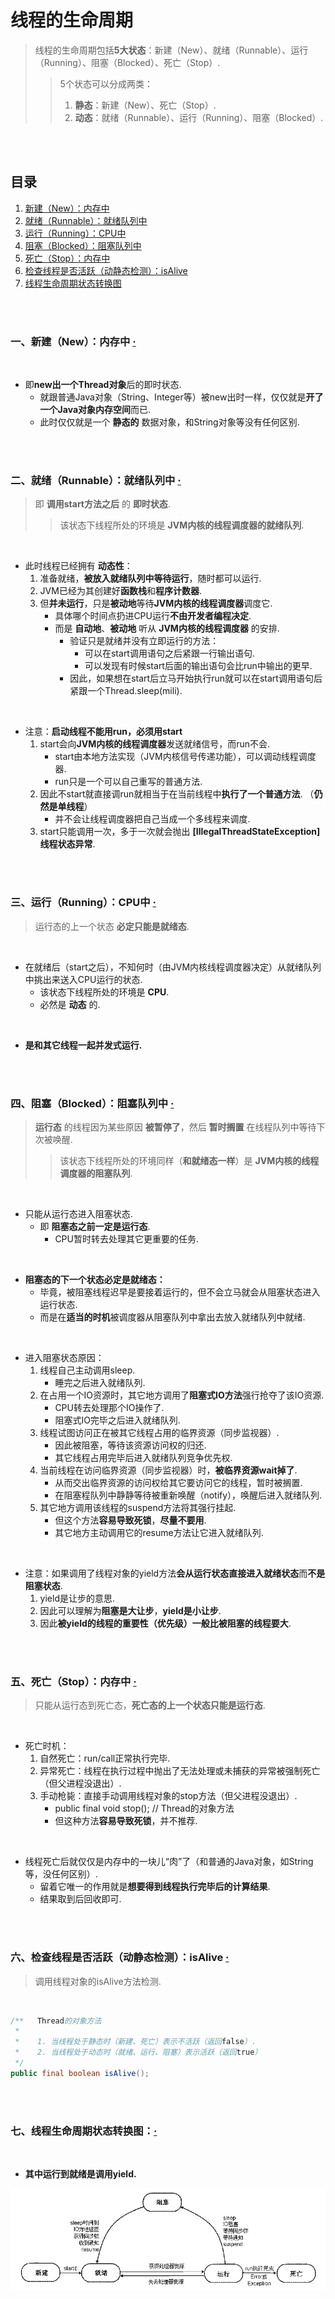# 线程的生命周期
> 线程的生命周期包括**5大状态**：新建（New）、就绪（Runnable）、运行（Running）、阻塞（Blocked）、死亡（Stop）.
>
>> 5个状态可以分成两类：
>>
>> 1. **静态**：新建（New）、死亡（Stop）.
>> 2. **动态**：就绪（Runnable）、运行（Running）、阻塞（Blocked）.

<br><br>

## 目录

1. [新建（New）：内存中]()
2. [就绪（Runnable）：就绪队列中]()
3. [运行（Running）：CPU中]()
4. [阻塞（Blocked）：阻塞队列中]()
5. [死亡（Stop）：内存中]()
6. [检查线程是否活跃（动静态检测）：isAlive]()
7. [线程生命周期状态转换图]()

<br><br>

### 一、新建（New）：内存中  [·](#目录)

<br>

- 即**new出一个Thread对象**后的即时状态.
   - 就跟普通Java对象（String、Integer等）被new出时一样，仅仅就是**开了一个Java对象内存空间**而已.
   - 此时仅仅就是一个 **静态的** 数据对象，和String对象等没有任何区别.

<br><br>

### 二、就绪（Runnable）：就绪队列中  [·](#目录)
> 即 **调用start方法之后** 的 **即时状态**.
>
>> 该状态下线程所处的环境是 **JVM内核的线程调度器的就绪队列**.

<br>

- 此时线程已经拥有 **动态性**：
   1. 准备就绪，**被放入就绪队列中等待运行**，随时都可以运行.
   2. JVM已经为其创建好**函数栈**和**程序计数器**.
   3. 但**并未运行**，只是**被动地**等待**JVM内核的线程调度器**调度它.
      - 具体哪个时间点扔进CPU运行**不由开发者编程决定**.
      - 而是 **自动地**、**被动地** 听从 **JVM内核的线程调度器** 的安排.
         - 验证只是就绪并没有立即运行的方法：
            - 可以在start调用语句之后紧跟一行输出语句.
            - 可以发现有时候start后面的输出语句会比run中输出的更早.
         - 因此，如果想在start后立马开始执行run就可以在start调用语句后紧跟一个Thread.sleep(mili).

<br>

- 注意：**启动线程不能用run，必须用start**
   1. start会向**JVM内核的线程调度器**发送就绪信号，而run不会.
      - start由本地方法实现（JVM内核信号传递功能），可以调动线程调度器.
      - run只是一个可以自己重写的普通方法.
   2. 因此不start就直接调run就相当于在当前线程中**执行了一个普通方法**. （**仍然是单线程**）
      - 并不会让线程调度器把自己当成一个多线程来调度.
   3. start只能调用一次，多于一次就会抛出 **[IllegalThreadStateException]线程状态异常**.

<br><br>

### 三、运行（Running）：CPU中  [·](#目录)
> 运行态的上一个状态 **必定只能是就绪态**.

<br>

- 在就绪后（start之后），不知何时（由JVM内核线程调度器决定）从就绪队列中挑出来送入CPU运行的状态.
   - 该状态下线程所处的环境是 **CPU**.
   - 必然是 **动态** 的.

<br>

- **是和其它线程一起并发式运行.**

<br><br>

### 四、阻塞（Blocked）：阻塞队列中  [·](#目录)
> **运行态** 的线程因为某些原因 **被暂停了**，然后 **暂时搁置** 在线程队列中等待下次被唤醒.
>
>> 该状态下线程所处的环境同样（**和就绪态一样**）是 **JVM内核的线程调度器的阻塞队列**.

<br>

- 只能从运行态进入阻塞状态.
   - 即 **阻塞态之前一定是运行态**.
      - CPU暂时转去处理其它更重要的任务.

<br>

- **阻塞态的下一个状态必定是就绪态：**
   - 毕竟，被阻塞线程迟早是要接着运行的，但不会立马就会从阻塞状态进入运行状态.
   - 而是在**适当的时机**被调度器从阻塞队列中拿出去放入就绪队列中就绪.

<br>

- 进入阻塞状态原因：
   1. 线程自己主动调用sleep.
      - 睡完之后进入就绪队列.
   2. 在占用一个IO资源时，其它地方调用了**阻塞式IO方法**强行抢夺了该IO资源.
      - CPU转去处理那个IO操作了.
      - 阻塞式IO完毕之后进入就绪队列.
   3. 线程试图访问正在被其它线程占用的临界资源（同步监视器）.
      - 因此被阻塞，等待该资源访问权的归还.
      - 其它线程占用完毕后进入就绪队列竞争优先权.
   4. 当前线程在访问临界资源（同步监视器）时，**被临界资源wait掉了**.
      - 从而交出临界资源的访问权给其它要访问它的线程，暂时被搁置.
      - 在阻塞程队列中静静等待被重新唤醒（notify），唤醒后进入就绪队列.
   5. 其它地方调用该线程的suspend方法将其强行挂起.
      - 但这个方法**容易导致死锁**，**尽量不要用**.
      - 其它地方主动调用它的resume方法让它进入就绪队列.

<br>

- 注意：如果调用了线程对象的yield方法**会从运行状态直接进入就绪状态**而**不是阻塞状态**.
   1. yield是让步的意思.
   2. 因此可以理解为**阻塞是大让步**，**yield是小让步**.
   3. 因此**被yield的线程的重要性（优先级）一般比被阻塞的线程要大**.

<br><br>

### 五、死亡（Stop）：内存中  [·](#目录)
> 只能从运行态到死亡态，**死亡态的上一个状态只能是运行态**.

<br>

- 死亡时机：
   1. 自然死亡：run/call正常执行完毕.
   2. 异常死亡：线程在执行过程中抛出了无法处理或未捕获的异常被强制死亡（但父进程没退出）.
   3. 手动枪毙：直接手动调用线程对象的stop方法（但父进程没退出）.
      - public final void stop();  // Thread的对象方法
      - 但这种方法**容易导致死锁**，并不推荐.

<br>

- 线程死亡后就仅仅是内存中的一块儿“肉”了（和普通的Java对象，如String等，没任何区别）.
   - 留着它唯一的作用就是**想要得到线程执行完毕后的计算结果**.
   - 结果取到后回收即可.

<br><br>

### 六、检查线程是否活跃（动静态检测）：isAlive  [·](#目录)
> 调用线程对象的isAlive方法检测.

<br>

```Java
/**   Thread的对象方法
 *  
 *    1. 当线程处于静态时（新建、死亡）表示不活跃（返回false）.
 *    2. 当线程处于动态时（就绪、运行、阻塞）表示活跃（返回true）
 */
public final boolean isAlive();
```

<br><br>

### 七、线程生命周期状态转换图：[·](#目录)

<br>

- **其中运行到就绪是调用yield.**

![](assets/线程状态转换图.png "线程状态转换图")

